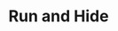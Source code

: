 ---
title: Run and Hide
slug: run-and-hide
artist: Jay Electronica, The Bullitts
youtube: GpPDH50P74I
position: 131
---